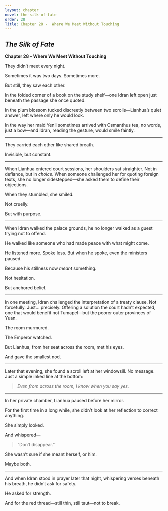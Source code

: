 ```yaml
---
layout: chapter
novel: the-silk-of-fate
order: 28
Title: Chapter 28 -  Where We Meet Without Touching
---
```


## *The Silk of Fate*  
**Chapter 28 – Where We Meet Without Touching**

They didn’t meet every night.

Sometimes it was two days. Sometimes more.

But still, they saw each other.

In the folded corner of a book on the study shelf—one Idran left open just beneath the passage she once quoted.

In the plum blossom tucked discreetly between two scrolls—Lianhua’s quiet answer, left where only he would look.

In the way her maid Yenli sometimes arrived with Osmanthus tea, no words, just a bow—and Idran, reading the gesture, would smile faintly.

---

They carried each other like shared breath.

Invisible, but constant.

---

When Lianhua entered court sessions, her shoulders sat straighter. Not in defiance, but in *choice*. When someone challenged her for quoting foreign texts, she no longer sidestepped—she asked them to define their objections.

When they stumbled, she smiled.

Not cruelly.

But with purpose.

---

When Idran walked the palace grounds, he no longer walked as a guest trying not to offend.

He walked like someone who had made peace with what might come.

He listened more. Spoke less. But when he spoke, even the ministers paused.

Because his stillness now *meant* something.

Not hesitation.

But anchored belief.

---

In one meeting, Idran challenged the interpretation of a treaty clause. Not forcefully. Just… precisely. Offering a solution the court hadn’t expected, one that would benefit not Tumapel—but the poorer outer provinces of Yuan.

The room murmured.

The Emperor watched.

But Lianhua, from her seat across the room, met his eyes.

And gave the smallest nod.

---

Later that evening, she found a scroll left at her windowsill. No message. Just a simple inked line at the bottom:

> *Even from across the room, I know when you say yes.*

---

In her private chamber, Lianhua paused before her mirror.

For the first time in a long while, she didn’t look at her reflection to correct anything.

She simply looked.

And whispered—

> “Don’t disappear.”

She wasn’t sure if she meant herself, or him.

Maybe both.

---

And when Idran stood in prayer later that night, whispering verses beneath his breath, he didn’t ask for safety.

He asked for strength.

And for the red thread—still thin, still taut—not to break.